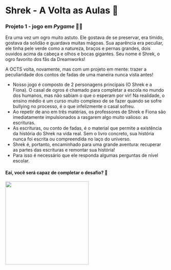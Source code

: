 # Shrek - A Volta as Aulas 📖
### Projeto 1 - jogo em _Pygame_ 🧙‍♂️
<p> Era uma vez um ogro muito astuto. Ele gostava de se preservar, era tímido, gostava da solidão e guardava muitas mágoas. Sua aparência era peculiar, ele tinha pele verde como a natureza, braços e pernas grandes, dois ouvidos acima da cabeça e olhos e bocas gigantes. Seu nome é Shrek, o ogro favorito dos fãs da Dreamworks! </p>
<p>A OCTS volta, novamente, mas com um projeto em mente: trazer a peculiaridade dos contos de fadas de uma maneira nunca vista antes!</p>

- Nosso jogo é composto de 2 personagens principais (O Shrek e a Fiona). O casal de ogros é chamado para completar a escola no mundo dos humanos, mas não sabiam o que o esperam por vir! Na realidade, o ensino médio é um curso muito complexo de se fazer quando se sofre bullying no processo, é o que infelizmente o casal sofreu.
- Ao repetir de ano em três matérias, os professores de Shrek e Fiona são imediatamente impulsionados a rasgarem algo muito valioso: as escrituras.
- As escrituras, ou conto de fadas, é o material que permite a existência da história do Shrek na vida real. Sem o livro concreto, sua história nunca foi escrita ou compreendida no laço do universo.
- Shrek é, portanto, encaminhado para uma grande aventura: recuperar as partes das escrituras e remontar sua história!
- Para isso é necessário que ele responda algumas perguntas de nível escolar.
#### Eaí, você será capaz de completar o desafio? 👾
<img src="https://super.abril.com.br/wp-content/uploads/2021/05/20-05_shrek_SITE.jpg?crop=1&resize=1212,909" height = "260px">
